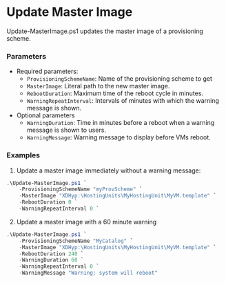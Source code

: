 # Update Master Image

Update-MasterImage.ps1 updates the master image of a provisioning scheme.

### Parameters

- Required parameters:
    - `ProvisioningSchemeName`: Name of the provisioning scheme to get
    - `MasterImage`: Literal path to the new master image.
    - `RebootDuration`: Maximum time of the reboot cycle in minutes.
    - `WarningRepeatInterval`: Intervals of minutes with which the warning message is shown.
- Optional parameters
    - `WarningDuration`: Time in minutes before a reboot when a warning message is shown to users.
    - `WarningMessage`: Warning message to display before VMs reboot.

### Examples

1. Update a master image immediately without a warning message:

```powershell
.\Update-MasterImage.ps1 `
    -ProvisioningSchemeName "myProvScheme" `
    -MasterImage "XDHyp:\HostingUnits\MyHostingUnit\MyVM.template" `
    -RebootDuration 0 `
    -WarningRepeatInterval 0 `
```

2. Update a master image with a 60 minute warning

```powershell
.\Update-MasterImage.ps1 `
    -ProvisioningSchemeName "MyCatalog" `
    -MasterImage "XDHyp:\HostingUnits\MyHostingUnit\MyVM.template" `
    -RebootDuration 240 `
    -WarningDuration 60 `
    -WarningRepeatInterval 0 `
    -WarningMessage "Warning: system will reboot"
```